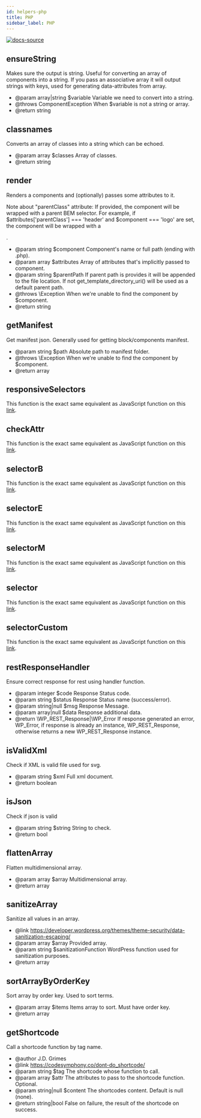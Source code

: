 ```yaml
---
id: helpers-php
title: PHP
sidebar_label: PHP
---
```


[![docs-source](https://img.shields.io/badge/source-eigthshift--libs-blue?style=for-the-badge&logo=php&labelColor=2a2a2a)](https://github.com/infinum/eightshift-libs)

## ensureString

Makes sure the output is string. Useful for converting an array of components into a string.
If you pass an associative array it will output strings with keys, used for generating data-attributes from array.

- @param array|string $variable Variable we need to convert into a string.
- @throws ComponentException When $variable is not a string or array.
- @return string

## classnames

Converts an array of classes into a string which can be echoed.

- @param array $classes Array of classes.
- @return string

## render

Renders a components and (optionally) passes some attributes to it.

Note about "parentClass" attribute: If provided, the component will be wrapped with a
parent BEM selector. For example, if $attributes['parentClass'] === 'header' and $component === 'logo'
are set, the component will be wrapped with a <div class="header__logo"></div>.

- @param string $component Component's name or full path (ending with .php).
- @param array  $attributes Array of attributes that's implicitly passed to component.
- @param string $parentPath If parent path is provides it will be appended to the file location. If not get_template_directory_uri() will be used as a default parent path.
- @throws \Exception When we're unable to find the component by $component.
- @return string

## getManifest

Get manifest json. Generally used for getting block/components manifest.

- @param string $path Absolute path to manifest folder.
- @throws \Exception When we're unable to find the component by $component.
- @return array

## responsiveSelectors

This function is the exact same equivalent as JavaScript function on this [link](helpers-javascript).

## checkAttr

This function is the exact same equivalent as JavaScript function on this [link](helpers-javascript).

## selectorB

This function is the exact same equivalent as JavaScript function on this [link](helpers-javascript).

## selectorE

This function is the exact same equivalent as JavaScript function on this [link](helpers-javascript).

## selectorM

This function is the exact same equivalent as JavaScript function on this [link](helpers-javascript).

## selector

This function is the exact same equivalent as JavaScript function on this [link](helpers-javascript).

## selectorCustom

This function is the exact same equivalent as JavaScript function on this [link](helpers-javascript).

## restResponseHandler

Ensure correct response for rest using handler function.

- @param integer     $code Response Status code.
- @param string      $status Response Status name (success/error).
- @param string|null $msg Response Message.
- @param array|null  $data Response additional data.
- @return \WP_REST_Response|\WP_Error If response generated an error, WP_Error, if response is already an instance, WP_REST_Response, otherwise returns a new WP_REST_Response instance.

## isValidXml

Check if XML is valid file used for svg.

- @param string $xml Full xml document.
- @return boolean

## isJson

Check if json is valid

- @param string $string String to check.
- @return bool

## flattenArray

Flatten multidimensional array.

- @param array $array Multidimensional array.
- @return array

## sanitizeArray

Sanitize all values in an array.

- @link https://developer.wordpress.org/themes/theme-security/data-sanitization-escaping/
- @param array  $array Provided array.
- @param string $sanitizationFunction WordPress function used for sanitization purposes.
- @return array

## sortArrayByOrderKey

Sort array by order key. Used to sort terms.

- @param array $items Items array to sort. Must have order key.
- @return array

## getShortcode

Call a shortcode function by tag name.

- @author J.D. Grimes
- @link https://codesymphony.co/dont-do_shortcode/
- @param string      $tag The shortcode whose function to call.
- @param array       $attr The attributes to pass to the shortcode function. Optional.
- @param string|null $content The shortcodes content. Default is null (none).
- @return string|bool False on failure, the result of the shortcode on success.
